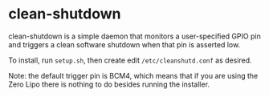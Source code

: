 # clean-shutdown

clean-shutdown is a simple daemon that monitors a user-specified GPIO pin and triggers a clean software shutdown when that pin is asserted low.

To install, run `setup.sh`, then create edit `/etc/cleanshutd.conf` as desired.

Note: the default trigger pin is BCM4, which means that if you are using the Zero Lipo there is nothing to do besides running the installer.
